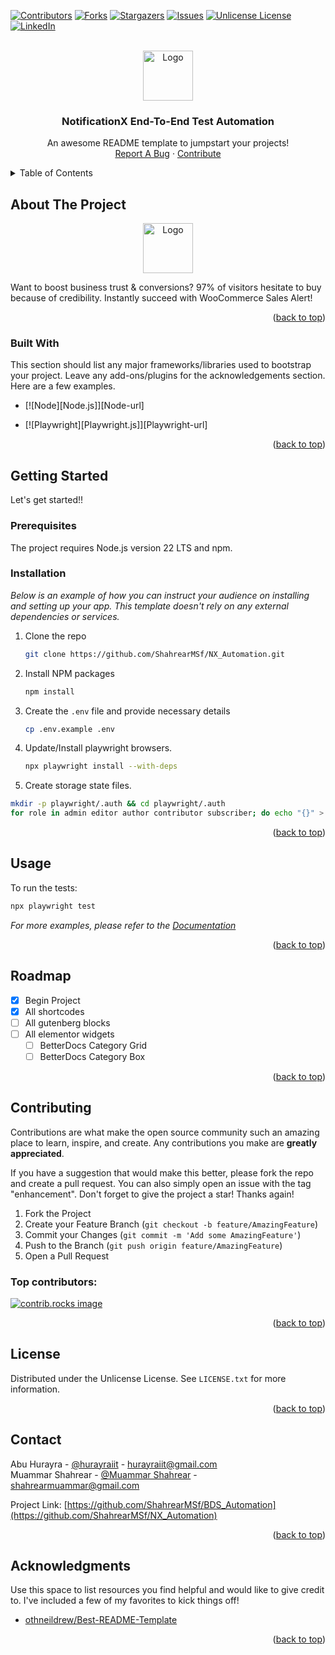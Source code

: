 <!-- Improved compatibility of back to top link: See: https://github.com/othneildrew/Best-README-Template/pull/73 -->

<a id="readme-top"></a>

<!-- PROJECT SHIELDS -->
<!--
*** I'm using markdown "reference style" links for readability.
*** Reference links are enclosed in brackets [ ] instead of parentheses ( ).
*** See the bottom of this document for the declaration of the reference variables
*** for contributors-url, forks-url, etc. This is an optional, concise syntax you may use.
*** https://www.markdownguide.org/basic-syntax/#reference-style-links
-->

[![Contributors][contributors-shield]][contributors-url]
[![Forks][forks-shield]][forks-url]
[![Stargazers][stars-shield]][stars-url]
[![Issues][issues-shield]][issues-url]
[![Unlicense License][license-shield]][license-url]
[![LinkedIn][linkedin-shield]][linkedin-url]

<!-- PROJECT LOGO -->
<br />
<div align="center">
  <a href="https://github.com/ShahrearMSf/NX_Automation">
    <img src="https://ps.w.org/notificationx/assets/icon-256x256.gif?rev=2783824" alt="Logo" width="80" height="80">
  </a>

  <h3 align="center">NotificationX End-To-End Test Automation</h3>

  <p align="center">
    An awesome README template to jumpstart your projects!
    <!-- <br />
    <a href="https://github.com/othneildrew/Best-README-Template"><strong>Explore the docs »</strong></a>
    <br /> -->
    <br />
    <!-- <a href="https://github.com/othneildrew/Best-README-Template">View Demo</a> 
    ·-->
    <a href="https://github.com/ShahrearMSf/NX_Automation/issues/new">Report A Bug</a>
    ·
    <a href="https://github.com/ShahrearMSf/NX_Automation/pulls">Contribute</a>
  </p>
</div>

<!-- TABLE OF CONTENTS -->
<details>
  <summary>Table of Contents</summary>
  <ol>
    <li>
      <a href="#about-the-project">About The Project</a>
      <ul>
        <li><a href="#built-with">Built With</a></li>
      </ul>
    </li>
    <li>
      <a href="#getting-started">Getting Started</a>
      <ul>
        <li><a href="#prerequisites">Prerequisites</a></li>
        <li><a href="#installation">Installation</a></li>
      </ul>
    </li>
    <li><a href="#usage">Usage</a></li>
    <li><a href="#roadmap">Roadmap</a></li>
    <li><a href="#contributing">Contributing</a></li>
    <li><a href="#license">License</a></li>
    <li><a href="#contact">Contact</a></li>
    <li><a href="#acknowledgments">Acknowledgments</a></li>
  </ol>
</details>

<!-- ABOUT THE PROJECT -->

## About The Project

<div align="center">
<a href="https://notificationx.co">
    <img src="https://ps.w.org/notificationx/assets/icon-256x256.gif?rev=2783824" alt="Logo" width="80" height="80">
  </a>
</div>

Want to boost business trust & conversions? 97% of visitors hesitate to buy because of credibility. Instantly succeed with WooCommerce Sales Alert!


<p align="right">(<a href="#readme-top">back to top</a>)</p>


### Built With

This section should list any major frameworks/libraries used to bootstrap your project. Leave any add-ons/plugins for the acknowledgements section. Here are a few examples.

* [![Node][Node.js]][Node-url]

* [![Playwright][Playwright.js]][Playwright-url]

<p align="right">(<a href="#readme-top">back to top</a>)</p>


<!-- GETTING STARTED -->
## Getting Started

Let's get started!!

### Prerequisites

The project requires Node.js version 22 LTS and npm.

### Installation

_Below is an example of how you can instruct your audience on installing and setting up your app. This template doesn't rely on any external dependencies or services._

1. Clone the repo
   ```sh
   git clone https://github.com/ShahrearMSf/NX_Automation.git
   ```
2. Install NPM packages
   ```sh
   npm install
   ```
3. Create the `.env` file and provide necessary details
   ```sh
   cp .env.example .env
   ```
4. Update/Install playwright browsers.
   ```sh
   npx playwright install --with-deps
   ```
5. Create storage state files.
  ```sh
  mkdir -p playwright/.auth && cd playwright/.auth
  for role in admin editor author contributor subscriber; do echo "{}" > "$role.json"; done
  ```

<p align="right">(<a href="#readme-top">back to top</a>)</p>



<!-- USAGE EXAMPLES -->
## Usage

To run the tests:

```sh
npx playwright test
```

_For more examples, please refer to the [Documentation](https://playwright.dev)_

<p align="right">(<a href="#readme-top">back to top</a>)</p>

<!-- ROADMAP -->
## Roadmap

- [x] Begin Project
- [x] All shortcodes
- [ ] All gutenberg blocks
- [ ] All elementor widgets
    - [ ] BetterDocs Category Grid
    - [ ] BetterDocs Category Box

<p align="right">(<a href="#readme-top">back to top</a>)</p>



<!-- CONTRIBUTING -->
## Contributing

Contributions are what make the open source community such an amazing place to learn, inspire, and create. Any contributions you make are **greatly appreciated**.

If you have a suggestion that would make this better, please fork the repo and create a pull request. You can also simply open an issue with the tag "enhancement".
Don't forget to give the project a star! Thanks again!

1. Fork the Project
2. Create your Feature Branch (`git checkout -b feature/AmazingFeature`)
3. Commit your Changes (`git commit -m 'Add some AmazingFeature'`)
4. Push to the Branch (`git push origin feature/AmazingFeature`)
5. Open a Pull Request

### Top contributors:

<a href="https://github.com/ShahrearMSf/BDS_Automation/graphs/contributors">
  <img src="https://contrib.rocks/image?repo=ShahrearMSf/NX_Automation" alt="contrib.rocks image" />
</a>

<p align="right">(<a href="#readme-top">back to top</a>)</p>


<!-- LICENSE -->
## License

Distributed under the Unlicense License. See `LICENSE.txt` for more information.

<p align="right">(<a href="#readme-top">back to top</a>)</p>

<!-- CONTACT -->
## Contact

Abu Hurayra - [@hurayraiit](https://twitter.com/hurayraiit) - hurayraiit@gmail.com
<br>
Muammar Shahrear - [@Muammar Shahrear](https://www.linkedin.com/in/muammarshahrear/) - shahrearmuammar@gmail.com

Project Link: [https://github.com/ShahrearMSf/BDS_Automation](https://github.com/ShahrearMSf/NX_Automation)

<p align="right">(<a href="#readme-top">back to top</a>)</p>


<!-- ACKNOWLEDGMENTS -->
## Acknowledgments

Use this space to list resources you find helpful and would like to give credit to. I've included a few of my favorites to kick things off!

* [othneildrew/Best-README-Template](https://github.com/othneildrew/Best-README-Template/blob/main/README.md)

<p align="right">(<a href="#readme-top">back to top</a>)</p>



<!-- MARKDOWN LINKS & IMAGES -->
<!-- https://www.markdownguide.org/basic-syntax/#reference-style-links -->
[contributors-shield]: https://img.shields.io/github/contributors/ShahrearMSf/BDS_Automation.svg?style=for-the-badge
[contributors-url]: https://github.com/ShahrearMSf/BDS_Automation/graphs/contributors
[forks-shield]: https://img.shields.io/github/forks/ShahrearMSf/BDS_Automation.svg?style=for-the-badge
[forks-url]: https://github.com/ShahrearMSf/BDS_Automation/network/members
[stars-shield]: https://img.shields.io/github/stars/ShahrearMSf/BDS_Automation.svg?style=for-the-badge
[stars-url]: https://github.com/ShahrearMSf/BDS_Automation/stargazers
[issues-shield]: https://img.shields.io/github/issues/ShahrearMSf/BDS_Automation.svg?style=for-the-badge
[issues-url]: https://github.com/ShahrearMSf/BDS_Automation/issues
[license-shield]: https://img.shields.io/github/license/ShahrearMSf/BDS_Automation.svg?style=for-the-badge
[license-url]: https://github.com/ShahrearMSf/BDS_Automation/blob/master/LICENSE.txt
[linkedin-shield]: https://img.shields.io/badge/-LinkedIn-black.svg?style=for-the-badge&logo=linkedin&colorB=555
[linkedin-url]: https://linkedin.com/in/hurayraiit
[product-screenshot]: images/screenshot.png
[Next.js]: https://img.shields.io/badge/next.js-000000?style=for-the-badge&logo=nextdotjs&logoColor=white
[Next-url]: https://nextjs.org/
[React.js]: https://img.shields.io/badge/React-20232A?style=for-the-badge&logo=react&logoColor=61DAFB
[React-url]: https://reactjs.org/
[Vue.js]: https://img.shields.io/badge/Vue.js-35495E?style=for-the-badge&logo=vuedotjs&logoColor=4FC08D
[Vue-url]: https://vuejs.org/
[Angular.io]: https://img.shields.io/badge/Angular-DD0031?style=for-the-badge&logo=angular&logoColor=white
[Angular-url]: https://angular.io/
[Svelte.dev]: https://img.shields.io/badge/Svelte-4A4A55?style=for-the-badge&logo=svelte&logoColor=FF3E00
[Svelte-url]: https://svelte.dev/
[Laravel.com]: https://img.shields.io/badge/Laravel-FF2D20?style=for-the-badge&logo=laravel&logoColor=white
[Laravel-url]: https://laravel.com
[Bootstrap.com]: https://img.shields.io/badge/Bootstrap-563D7C?style=for-the-badge&logo=bootstrap&logoColor=white
[Bootstrap-url]: https://getbootstrap.com
[JQuery.com]: https://img.shields.io/badge/jQuery-0769AD?style=for-the-badge&logo=jquery&logoColor=white
[JQuery-url]: https://jquery.com 
